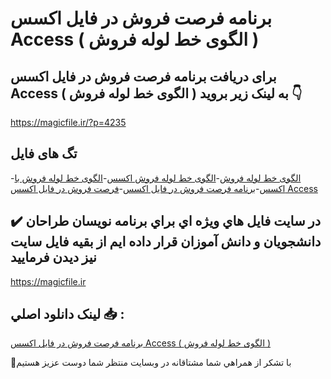 # برنامه فرصت فروش در فایل اکسس Access ( الگوی خط لوله فروش )

## برای دریافت برنامه فرصت فروش در فایل اکسس Access ( الگوی خط لوله فروش ) به لینک زیر بروید 👇

https://magicfile.ir/?p=4235

## تگ های فایل

-[الگوی خط لوله فروش](https://magicfile.ir/product/%d8%a8%d8%b1%d9%86%d8%a7%d9%85%d9%87-%d9%81%d8%b1%d8%b5%d8%aa-%d9%81%d8%b1%d9%88%d8%b4-%d8%af%d8%b1-%d9%81%d8%a7%db%8c%d9%84-%d8%a7%da%a9%d8%b3%d8%b3-access/)-[الگوی خط لوله فروش اکسس](https://magicfile.ir/product/%d8%a8%d8%b1%d9%86%d8%a7%d9%85%d9%87-%d9%81%d8%b1%d8%b5%d8%aa-%d9%81%d8%b1%d9%88%d8%b4-%d8%af%d8%b1-%d9%81%d8%a7%db%8c%d9%84-%d8%a7%da%a9%d8%b3%d8%b3-access/)-[الگوی خط لوله فروش با اکسس](https://magicfile.ir/product/%d8%a8%d8%b1%d9%86%d8%a7%d9%85%d9%87-%d9%81%d8%b1%d8%b5%d8%aa-%d9%81%d8%b1%d9%88%d8%b4-%d8%af%d8%b1-%d9%81%d8%a7%db%8c%d9%84-%d8%a7%da%a9%d8%b3%d8%b3-access/)-[برنامه فرصت فروش در فایل اکسس](https://magicfile.ir/product/%d8%a8%d8%b1%d9%86%d8%a7%d9%85%d9%87-%d9%81%d8%b1%d8%b5%d8%aa-%d9%81%d8%b1%d9%88%d8%b4-%d8%af%d8%b1-%d9%81%d8%a7%db%8c%d9%84-%d8%a7%da%a9%d8%b3%d8%b3-access/)-[فرصت فروش در فایل اکسس Access](https://magicfile.ir/product/%d8%a8%d8%b1%d9%86%d8%a7%d9%85%d9%87-%d9%81%d8%b1%d8%b5%d8%aa-%d9%81%d8%b1%d9%88%d8%b4-%d8%af%d8%b1-%d9%81%d8%a7%db%8c%d9%84-%d8%a7%da%a9%d8%b3%d8%b3-access/)

## ✔️ در سايت فايل هاي ويژه اي براي برنامه نويسان طراحان دانشجويان و دانش آموزان قرار داده ايم از بقيه فايل سايت نيز ديدن فرماييد

https://magicfile.ir


## لينک دانلود اصلي 📥 :

[برنامه فرصت فروش در فایل اکسس Access ( الگوی خط لوله فروش )](https://magicfile.ir/product/%d8%a8%d8%b1%d9%86%d8%a7%d9%85%d9%87-%d9%81%d8%b1%d8%b5%d8%aa-%d9%81%d8%b1%d9%88%d8%b4-%d8%af%d8%b1-%d9%81%d8%a7%db%8c%d9%84-%d8%a7%da%a9%d8%b3%d8%b3-access/) 


🙏با تشکر از همراهي شما مشتاقانه در وبسایت منتظر شما دوست عزیز هستیم

